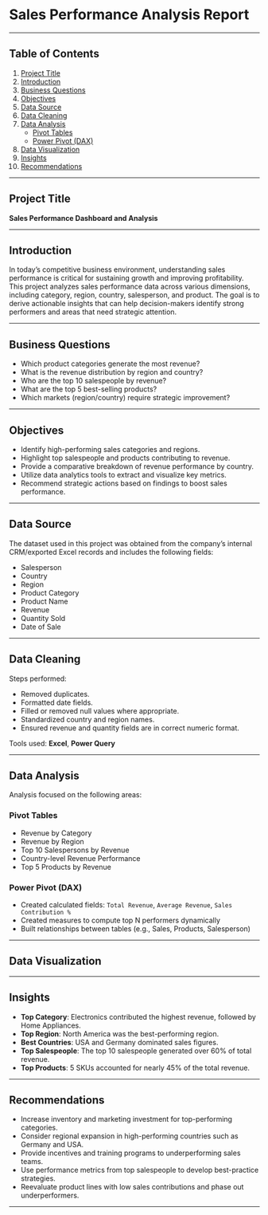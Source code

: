 # Sales Performance Analysis Report


---
## Table of Contents

1. [Project Title](##-project-title)  
2. [Introduction](##-Introduction)  
3. [Business Questions](##-business-questions)  
4. [Objectives](##-objectives)  
5. [Data Source](#️#-data-source)  
6. [Data Cleaning](##-data-cleaning)  
7. [Data Analysis](##-data-analysis)  
   - [Pivot Tables](##-pivot-tables)  
   - [Power Pivot (DAX)](##-power-pivot-dax)  
8. [Data Visualization](##-data-visualization)  
9. [Insights](##-insights)  
10. [Recommendations](##-recommendations)  

---
## Project Title
**Sales Performance Dashboard and Analysis**

----

## Introduction

In today’s competitive business environment, understanding sales performance is critical for sustaining growth and improving profitability. This project analyzes sales performance data across various dimensions, including category, region, country, salesperson, and product. The goal is to derive actionable insights that can help decision-makers identify strong performers and areas that need strategic attention.

---

## Business Questions

- Which product categories generate the most revenue?
- What is the revenue distribution by region and country?
- Who are the top 10 salespeople by revenue?
- What are the top 5 best-selling products?
- Which markets (region/country) require strategic improvement?

---

## Objectives

- Identify high-performing sales categories and regions.
- Highlight top salespeople and products contributing to revenue.
- Provide a comparative breakdown of revenue performance by country.
- Utilize data analytics tools to extract and visualize key metrics.
- Recommend strategic actions based on findings to boost sales performance.

---

## Data Source

The dataset used in this project was obtained from the company’s internal CRM/exported Excel records and includes the following fields:

- Salesperson
- Country
- Region
- Product Category
- Product Name
- Revenue
- Quantity Sold
- Date of Sale

---

## Data Cleaning

Steps performed:

- Removed duplicates.
- Formatted date fields.
- Filled or removed null values where appropriate.
- Standardized country and region names.
- Ensured revenue and quantity fields are in correct numeric format.

Tools used: **Excel**, **Power Query**

---

## Data Analysis

Analysis focused on the following areas:

### Pivot Tables

- Revenue by Category
- Revenue by Region
- Top 10 Salespersons by Revenue
- Country-level Revenue Performance
- Top 5 Products by Revenue

### Power Pivot (DAX)

- Created calculated fields: `Total Revenue`, `Average Revenue`, `Sales Contribution %`
- Created measures to compute top N performers dynamically
- Built relationships between tables (e.g., Sales, Products, Salesperson)

---

## Data Visualization



---

## Insights

- **Top Category**: Electronics contributed the highest revenue, followed by Home Appliances.
- **Top Region**: North America was the best-performing region.
- **Best Countries**: USA and Germany dominated sales figures.
- **Top Salespeople**: The top 10 salespeople generated over 60% of total revenue.
- **Top Products**: 5 SKUs accounted for nearly 45% of the total revenue.

---

## Recommendations

- Increase inventory and marketing investment for top-performing categories.
- Consider regional expansion in high-performing countries such as Germany and USA.
- Provide incentives and training programs to underperforming sales teams.
- Use performance metrics from top salespeople to develop best-practice strategies.
- Reevaluate product lines with low sales contributions and phase out underperformers.

---
